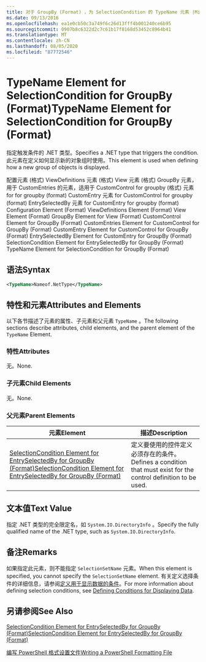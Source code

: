 ```yaml
---
title: 对于 GroupBy (Format) ，为 SelectionCondition 的 TypeName 元素 |Microsoft Docs
ms.date: 09/13/2016
ms.openlocfilehash: ea1e0cb50c3a749f6c26d13fff4b001240ce6b95
ms.sourcegitcommit: 0907b8c6322d2c7c61b17f8168d53452c8964b41
ms.translationtype: MT
ms.contentlocale: zh-CN
ms.lasthandoff: 08/05/2020
ms.locfileid: "87772546"
---
```

# <a name="typename-element-for-selectioncondition-for-groupby-format"></a><span data-ttu-id="cbacd-102">TypeName Element for SelectionCondition for GroupBy (Format)</span><span class="sxs-lookup"><span data-stu-id="cbacd-102">TypeName Element for SelectionCondition for GroupBy (Format)</span></span>

<span data-ttu-id="cbacd-103">指定触发条件的 .NET 类型。</span><span class="sxs-lookup"><span data-stu-id="cbacd-103">Specifies a .NET type that triggers the condition.</span></span> <span data-ttu-id="cbacd-104">此元素在定义如何显示新的对象组时使用。</span><span class="sxs-lookup"><span data-stu-id="cbacd-104">This element is used when defining how a new group of objects is displayed.</span></span>

<span data-ttu-id="cbacd-105">配置元素 (格式) ViewDefinitions 元素 (格式) View 元素 (格式) GroupBy 元素，用于 CustomEntries 的元素，适用于 CustomControl for groupby (格式) 元素 for for groupby (format) CustomEntry 元素 for CustomControl for groupby (format) EntrySelectedBy 元素 for CustomEntry for groupby (format) </span><span class="sxs-lookup"><span data-stu-id="cbacd-105">Configuration Element (Format) ViewDefinitions Element (Format) View Element (Format) GroupBy Element for View (Format) CustomControl Element for GroupBy (Format) CustomEntries Element for CustomControl for GroupBy (Format) CustomEntry Element for CustomControl for GroupBy (Format) EntrySelectedBy Element for CustomEntry for GroupBy (Format) SelectionCondition Element for EntrySelectedBy for GroupBy (Format) TypeName Element for SelectionCondition for GroupBy  (Format)</span></span>

## <a name="syntax"></a><span data-ttu-id="cbacd-106">语法</span><span class="sxs-lookup"><span data-stu-id="cbacd-106">Syntax</span></span>

```xml
<TypeName>Nameof.NetType</TypeName>

```

## <a name="attributes-and-elements"></a><span data-ttu-id="cbacd-107">特性和元素</span><span class="sxs-lookup"><span data-stu-id="cbacd-107">Attributes and Elements</span></span>

<span data-ttu-id="cbacd-108">以下各节描述了元素的属性、子元素和父元素 `TypeName` 。</span><span class="sxs-lookup"><span data-stu-id="cbacd-108">The following sections describe attributes, child elements, and the parent element of the `TypeName` Element.</span></span>

### <a name="attributes"></a><span data-ttu-id="cbacd-109">特性</span><span class="sxs-lookup"><span data-stu-id="cbacd-109">Attributes</span></span>

<span data-ttu-id="cbacd-110">无。</span><span class="sxs-lookup"><span data-stu-id="cbacd-110">None.</span></span>

### <a name="child-elements"></a><span data-ttu-id="cbacd-111">子元素</span><span class="sxs-lookup"><span data-stu-id="cbacd-111">Child Elements</span></span>

<span data-ttu-id="cbacd-112">无。</span><span class="sxs-lookup"><span data-stu-id="cbacd-112">None.</span></span>

### <a name="parent-elements"></a><span data-ttu-id="cbacd-113">父元素</span><span class="sxs-lookup"><span data-stu-id="cbacd-113">Parent Elements</span></span>

|<span data-ttu-id="cbacd-114">元素</span><span class="sxs-lookup"><span data-stu-id="cbacd-114">Element</span></span>|<span data-ttu-id="cbacd-115">描述</span><span class="sxs-lookup"><span data-stu-id="cbacd-115">Description</span></span>|
|-------------|-----------------|
|[<span data-ttu-id="cbacd-116">SelectionCondition Element for EntrySelectedBy for GroupBy (Format)</span><span class="sxs-lookup"><span data-stu-id="cbacd-116">SelectionCondition Element for EntrySelectedBy for GroupBy (Format)</span></span>](./selectioncondition-element-for-entryselectedby-for-groupby-format.md)|<span data-ttu-id="cbacd-117">定义要使用的控件定义必须存在的条件。</span><span class="sxs-lookup"><span data-stu-id="cbacd-117">Defines a condition that must exist for the control definition to be used.</span></span>|

## <a name="text-value"></a><span data-ttu-id="cbacd-118">文本值</span><span class="sxs-lookup"><span data-stu-id="cbacd-118">Text Value</span></span>

<span data-ttu-id="cbacd-119">指定 .NET 类型的完全限定名，如 `System.IO.DirectoryInfo` 。</span><span class="sxs-lookup"><span data-stu-id="cbacd-119">Specify the fully qualified name of the .NET type, such as `System.IO.DirectoryInfo`.</span></span>

## <a name="remarks"></a><span data-ttu-id="cbacd-120">备注</span><span class="sxs-lookup"><span data-stu-id="cbacd-120">Remarks</span></span>

<span data-ttu-id="cbacd-121">如果指定此元素，则不能指定 `SelectionSetName` 元素。</span><span class="sxs-lookup"><span data-stu-id="cbacd-121">When this element is specified, you cannot specify the `SelectionSetName` element.</span></span> <span data-ttu-id="cbacd-122">有关定义选择条件的详细信息，请参阅[定义用于显示数据的条件](./defining-conditions-for-displaying-data.md)。</span><span class="sxs-lookup"><span data-stu-id="cbacd-122">For more information about defining selection conditions, see [Defining Conditions for Displaying Data](./defining-conditions-for-displaying-data.md).</span></span>

## <a name="see-also"></a><span data-ttu-id="cbacd-123">另请参阅</span><span class="sxs-lookup"><span data-stu-id="cbacd-123">See Also</span></span>

[<span data-ttu-id="cbacd-124">SelectionCondition Element for EntrySelectedBy for GroupBy (Format)</span><span class="sxs-lookup"><span data-stu-id="cbacd-124">SelectionCondition Element for EntrySelectedBy for GroupBy (Format)</span></span>](./selectioncondition-element-for-entryselectedby-for-groupby-format.md)

[<span data-ttu-id="cbacd-125">编写 PowerShell 格式设置文件</span><span class="sxs-lookup"><span data-stu-id="cbacd-125">Writing a PowerShell Formatting File</span></span>](./writing-a-powershell-formatting-file.md)

